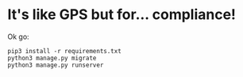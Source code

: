# It's like GPS but for... compliance!

Ok go:

	pip3 install -r requirements.txt 
	python3 manage.py migrate
	python3 manage.py runserver

